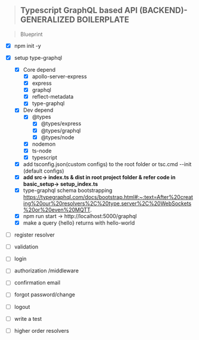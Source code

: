 > ## Typescript GraphQL based API (BACKEND)- GENERALIZED BOILERPLATE

> Blueprint

- [x] npm init -y
- [x] setup type-graphql
    - [x] Core depend
        - [x] apollo-server-express
        - [x] express
        - [x] graphql
        - [x] reflect-metadata
        - [x] type-graphql
    - [x] Dev depend
        - [x] @types
            - [x] @types/express
            - [x] @types/graphql
            - [x] @types/node
        - [x] nodemon
        - [x] ts-node
        - [x] typescript
    - [x] add tsconfig.json(custom configs) to the root folder or tsc.cmd --init (default configs)
    - [x] **add src-> index.ts & dist in root project folder & refer code in basic_setup-> setup_index.ts**
    - [x] type-graphql schema bootstrapping https://typegraphql.com/docs/bootstrap.html#:~:text=After%20creating%20our%20resolvers%2C%20type,server%2C%20WebSockets%20or%20even%20MQTT.
    - [x] npm run start -> http://localhost:5000/graphql
    - [x] make a query {hello} returns with hello-world 
- [ ] register resolver
- [ ] validation
- [ ] login
- [ ] authorization /middleware
- [ ] confirmation email
- [ ] forgot password/change
- [ ] logout
- [ ] write a test
- [ ] higher order resolvers



